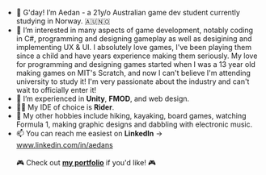 - 👋 G'day! I’m Aedan - a 21y/o Australian game dev student currently studying in Norway. 🇦🇺🇳🇴
- 👀 I’m interested in many aspects of game development, notably coding in C#, programming and designing gameplay as well as desigining and implementing UX & UI.  I absolutely love games, I've been playing them since a child and have years experience making them seriously. My love for programming and designing games started when I was a 13 year old making games on MIT's Scratch, and now I can't believe I'm attending university to study it! I'm very passionate about the industry and can't wait to officially enter it!
- 🌱 I’m experienced in **Unity**, **FMOD**, and web design.
- 👨‍💻 My IDE of choice is **Rider**.
- 🛶 My other hobbies include hiking, kayaking, board games, watching Formula 1, making graphic designs and dabbling with electronic music.
- 📫 You can reach me easiest on **LinkedIn** -> www.linkedin.com/in/aedans
<br> <br>🎮 Check out <a href="https://aedan.site">**my portfolio**</a> if you'd like! 🎮
